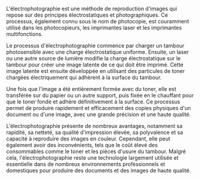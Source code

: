 L'électrophotographie est une méthode de reproduction d'images qui repose sur des principes électrostatiques et photographiques. Ce processus, également connu sous le nom de photocopie, est couramment utilisé dans les photocopieurs, les imprimantes laser et les imprimantes multifonctions. 

Le processus d'électrophotographie commence par charger un tambour photosensible avec une charge électrostatique uniforme. Ensuite, un laser ou une autre source de lumière modifie la charge électrostatique sur le tambour pour créer une image latente de ce qui doit être imprimé. Cette image latente est ensuite développée en utilisant des particules de toner chargées électriquement qui adhèrent à la surface du tambour. 

Une fois que l'image a été entièrement formée avec du toner, elle est transférée sur du papier ou un autre support, puis fixée en le chauffant pour que le toner fonde et adhère définitivement à la surface. Ce processus permet de produire rapidement et efficacement des copies physiques d'un document ou d'une image, avec une grande précision et une haute qualité.

L'électrophotographie présente de nombreux avantages, notamment sa rapidité, sa netteté, sa qualité d'impression élevée, sa polyvalence et sa capacité à reproduire des images en couleur. Cependant, elle peut également avoir des inconvénients, tels que le coût élevé des consommables comme le toner et les pièces d'usure du tambour. Malgré cela, l'électrophotographie reste une technologie largement utilisée et essentielle dans de nombreux environnements professionnels et domestiques pour produire des documents et des images de haute qualité.